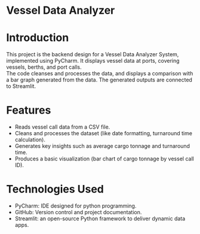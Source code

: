 # Vessel Data Analyzer

# Introduction
This project is the backend design for a Vessel Data Analyzer System, implemented using PyCharm. 
It displays vessel data at ports, covering vessels, berths, and port calls.  
The code cleanses and processes the data, and displays a comparison with a bar graph generated from the data.
The generated outputs are connected to Streamlit.

# Features
- Reads vessel call data from a CSV file.
- Cleans and processes the dataset (like date formatting, turnaround time calculation).
- Generates key insights such as average cargo tonnage and turnaround time.
- Produces a basic visualization (bar chart of cargo tonnage by vessel call ID). 


# Technologies Used 
- PyCharm: IDE designed for python programming.  
- GitHub: Version control and project documentation.  
- Streamlit: an open-source Python framework to deliver dynamic data apps.
